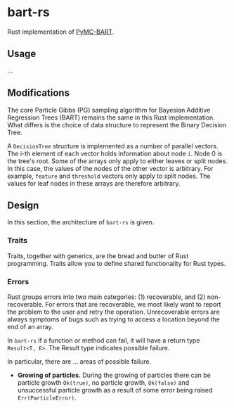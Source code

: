 # bart-rs

Rust implementation of [PyMC-BART](https://github.com/pymc-devs/pymc-bart).


## Usage

...

## Modifications

The core Particle Gibbs (PG) sampling algorithm for Bayesian Additive Regression Trees (BART) remains the same
in this Rust implementation. What differs is the choice of data structure to represent the Binary Decision Tree.

A `DecisionTree` structure is implemented as a number of parallel vectors. The i-th element of each vector holds
information about node `i`. Node 0 is the tree's root. Some of the arrays only apply to either leaves or split
nodes. In this case, the values of the nodes of the other vector is arbitrary. For example, `feature` and `threshold`
vectors only apply to split nodes. The values for leaf nodes in these arrays are therefore arbitrary.

## Design

In this section, the architecture of `bart-rs` is given.

### Traits

Traits, together with generics, are the bread and butter of Rust programming. Traits allow you to define shared functionality for Rust types.

### Errors

Rust groups errors into two main categories: (1) recoverable, and (2) non-recoverable. For errors that are recoverable, we most likely
want to report the problem to the user and retry the operation. Unrecoverable errors are always symptoms of bugs such as trying to access
a location beyond the end of an array.

In `bart-rs` if a function or method can fail, it will have a return type `Result<T, E>`. The Result type indicates
possible failure.

In particular, there are ... areas of possible failure.

- **Growing of particles.** During the growing of particles there can be particle growth `Ok(true)`, no particle growth, `Ok(false)`
and unsuccessful particle growth as a result of some error being raised `Err(ParticleError)`.
